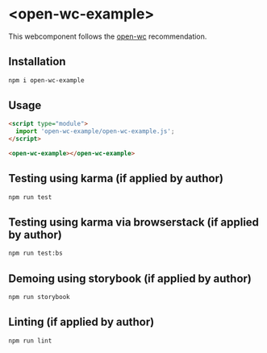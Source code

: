 # \<open-wc-example>

This webcomponent follows the [open-wc](https://github.com/open-wc/open-wc) recommendation.

## Installation
```bash
npm i open-wc-example
```

## Usage
```html
<script type="module">
  import 'open-wc-example/open-wc-example.js';
</script>

<open-wc-example></open-wc-example>
```

## Testing using karma (if applied by author)
```bash
npm run test
```

## Testing using karma via browserstack (if applied by author)
```bash
npm run test:bs
```

## Demoing using storybook (if applied by author)
```bash
npm run storybook
```

## Linting (if applied by author)
```bash
npm run lint
```
